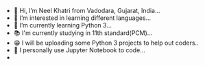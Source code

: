 - 👋 Hi, I’m Neel Khatri from Vadodara, Gujarat, India...
- 👀 I’m interested in learning different languages...
- 🌱 I’m currently learning Python 3...
- 📚 I'm currently studying in 11th standard(PCM)...
- 😁 I will be uploading some Python 3 projects to help out coders..
- 📝 I personally use Jupyter Notebook to code...
-


<!---
Neel7780/Neel7780 is a ✨ special ✨ repository because its `README.md` (this file) appears on your GitHub profile.
You can click the Preview link to take a look at your changes.
--->
